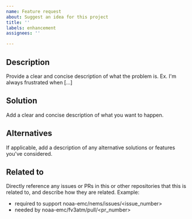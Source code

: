 ```yaml
---
name: Feature request
about: Suggest an idea for this project
title: ''
labels: enhancement
assignees: ''

---
```


## Description
Provide a clear and concise description of what the problem is. Ex. I'm always frustrated when [...]

## Solution
Add a clear and concise description of what you want to happen.

## Alternatives
If applicable, add a description of any alternative solutions or features you've considered.

## Related to
Directly reference any issues or PRs in this or other repositories that this is related to, and describe how they are related. Example:
- required to support noaa-emc/nems/issues/<issue_number>
- needed by noaa-emc/fv3atm/pull/<pr_number>
